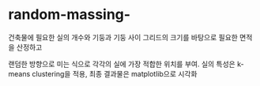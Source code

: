 # random-massing-

건축물에 필요한 실의 개수와 기둥과 기둥 사이 그리드의 크기를 바탕으로 필요한 면적을 산정하고

랜덤한 방향으로 미는 식으로 각각의 실에 가장 적합한 위치를 부여. 실의 특성은 k-means clustering을 적용, 최종 결과물은 matplotlib으로 시각화
